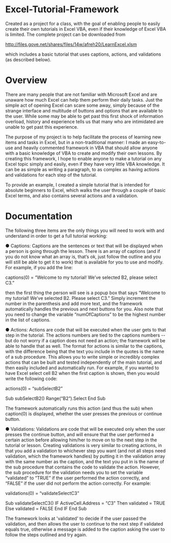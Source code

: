 Excel-Tutorial-Framework
========================
Created as a project for a class, with the goal of enabling people to easily create their own tutorials in Excel VBA, even if their knowledge of Excel VBA is limited.  The complete project can be downloaded from 

http://files.gove.net/shares/files/14w/afreh20/LearnExcel.xlsm

which includes a basic tutorial that uses captions, actions, and validations (as described below).

Overview
========================

There are many people that are not familiar with Microsoft Excel and are unaware how much Excel can help them perform their daily tasks.  Just the simple act of opening Excel can scare some away, simply because of the strange interface and multitude of buttons and options that are available to the user.  While some may be able to get past this first shock of information overload, history and experience tells us that many who are intimidated are unable to get past this experience.  

The purpose of my project is to help facilitate the process of learning new items and tasks in Excel, but in a non-traditional manner: I made an easy-to-use and heavily commented framework in VBA that should allow anyone with a basic knowledge of VBA to create and modify their own lessons.  By creating this framework, I hope to enable anyone to make a tutorial on any Excel topic simply and easily, even if they have very little VBA knowledge.  It can be as simple as writing a paragraph, to as complex as having actions and validations for each step of the tutorial.    

To provide an example, I created a simple tutorial that is intended for absolute beginners to Excel, which walks the user through a couple of basic Excel terms, and also contains several actions and a validation.

Documentation
=============
 
The following three items are the only things you will need to work with and understand in order to get a full tutorial working:

●	Captions: Captions are the sentences or text that will be displayed when a person is going through the lesson.  There is an array of captions (and if you do not know what an array is, that’s ok, just follow the outline and you will still be able to get it to work) that is available for you to use and modify.  For example, if you add the line:

captions(0) = “Welcome to my tutorial! We’ve selected B2, please select C3.”

then the first thing the person will see is a popup box that says “Welcome to my tutorial! We’ve selected B2. Please select C3.” Simply increment the number in the parenthesis and add more text, and the framework automatically handles the previous and next buttons for you.  Also note that you need to change the variable “numOfCaptions” to be the highest number in the list of captions.  

●	Actions: Actions are code that will be executed when the user gets to that step in the tutorial.  The actions numbers are tied to the captions numbers -- but do not worry if a caption does not need an action; the framework will be able to handle that as well.  The format for actions is similar to the captions, with the difference being that the text you include in the quotes is the name of a sub procedure.  This allows you to write simple or incredibly complex actions that can be built and tested independently of the main tutorial, and then easily included and automatically run.  For example, if you wanted to have Excel select cell B2 when the first caption is shown, then you would write the following code:

actions(0) = “subSelectB2”			

Sub subSelectB2()
	Range(“B2”).Select
End Sub

The framework automatically runs this action (and thus the sub) when caption(0) is displayed, whether the user presses the previous or continue button. 

●	Validations: Validations are code that will be executed only when the user presses the continue button, and will ensure that the user performed a certain action before allowing him/her to move on to the next step in the tutorial or lesson.  Creating validations is very similar to creating actions, in that you add a validation to whichever step you want (and not all steps need validation, which the framework handles) by putting it in the validation array with the same number as the caption, and the text you put in is the name of the sub procedure that contains the code to validate the action.  However, the sub procedure for the validation needs you to set the variable “validated” to “TRUE” if the user performed the action correctly, and “FALSE” if the user did not perform the action correctly.  For example:

validations(0) = “validateSelectC3”

Sub validateSelectC3()
	IF ActiveCell.Address = “$C$3” Then
		validated = TRUE
	Else
		validated = FALSE
	End IF
End Sub

The framework looks at 'validated' to decide if the user passed the validation, and then allows the user to continue to the next step if validated equals true, otherwise a message is added to the caption asking the user to follow the steps outlined and try again.

